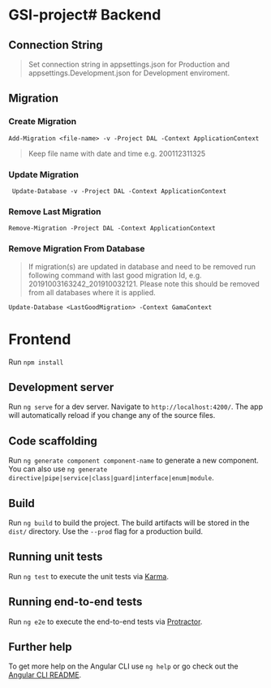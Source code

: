 # GSI-project# Backend

## Connection String
> Set connection string in appsettings.json for Production and appsettings.Development.json for Development enviroment.

## Migration

### Create Migration
	Add-Migration <file-name> -v -Project DAL -Context ApplicationContext

> Keep file name with date and time e.g. 200112311325

### Update Migration
     Update-Database -v -Project DAL -Context ApplicationContext 

### Remove Last Migration
    Remove-Migration -Project DAL -Context ApplicationContext 

### Remove Migration From Database
> If migration(s) are updated in database and need to be removed run following command with last good migration Id, e.g. 20191003163242_201910032121.
> Please note this should be removed from all databases where it is applied.

	Update-Database <LastGoodMigration> -Context GamaContext

# Frontend
Run `npm install`

## Development server
Run `ng serve` for a dev server. Navigate to `http://localhost:4200/`. The app will automatically reload if you change any of the source files.
 
## Code scaffolding
Run `ng generate component component-name` to generate a new component. You can also use `ng generate directive|pipe|service|class|guard|interface|enum|module`.

## Build
Run `ng build` to build the project. The build artifacts will be stored in the `dist/` directory. Use the `--prod` flag for a production build.

## Running unit tests
Run `ng test` to execute the unit tests via [Karma](https://karma-runner.github.io).

## Running end-to-end tests
Run `ng e2e` to execute the end-to-end tests via [Protractor](http://www.protractortest.org/).

## Further help
To get more help on the Angular CLI use `ng help` or go check out the [Angular CLI README](https://github.com/angular/angular-cli/blob/master/README.md).
